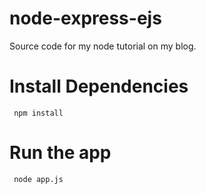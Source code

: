 node-express-ejs
================

Source code for my node tutorial on my blog.

Install Dependencies
====================
<code> npm install </code>

Run the app
===========
<code> node app.js </code>

